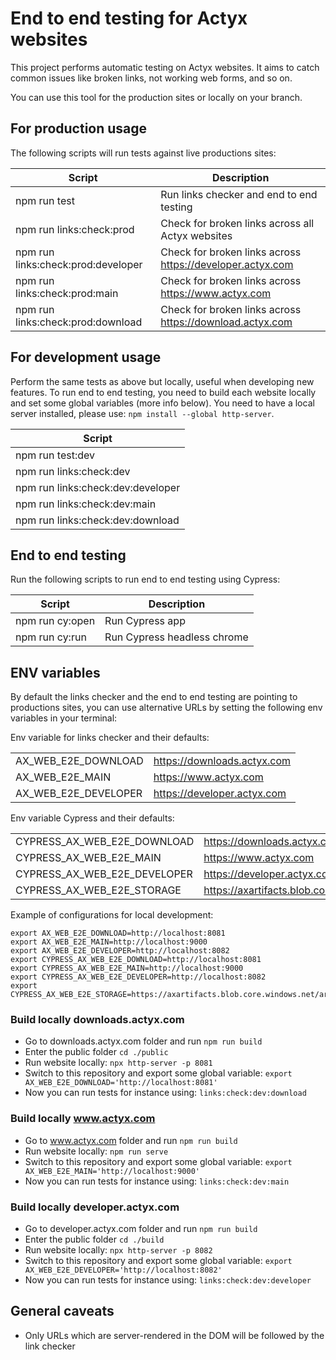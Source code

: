 
# End to end testing for Actyx websites

This project performs automatic testing on Actyx websites. It aims to catch common issues like broken links, not working web forms, and so on.

You can use this tool for the production sites or locally on your branch.

## For production usage

The following scripts will run tests against live productions sites:

| Script                             | Description                                                 |
|------------------------------------|-------------------------------------------------------------|
| npm run test                       | Run links checker and end to end testing                    |
| npm run links:check:prod           | Check for broken links across all Actyx websites            |
| npm run links:check:prod:developer | Check for broken links across <https://developer.actyx.com> |
| npm run links:check:prod:main      | Check for broken links across <https://www.actyx.com>       |
| npm run links:check:prod:download  | Check for broken links across <https://download.actyx.com>  |

## For development usage

Perform the same tests as above but locally, useful when developing new features.
To run end to end testing, you need to build each website locally and set some global variables (more info below).
You need to have a local server installed, please use: `npm install --global http-server`.

| Script                            |
|-----------------------------------|
| npm run test:dev                  |
| npm run links:check:dev           |
| npm run links:check:dev:developer |
| npm run links:check:dev:main      |
| npm run links:check:dev:download  |

## End to end testing

Run the following scripts to run end to end testing using Cypress:

| Script          | Description                 |
|-----------------|-----------------------------|
| npm run cy:open | Run Cypress app             |
| npm run cy:run  | Run Cypress headless chrome |

## ENV variables

By default the links checker and the end to end testing are pointing to productions sites, you can use alternative URLs by setting the following env variables in your terminal:

Env variable for links checker and their defaults:

|                      |                               |
|----------------------|-------------------------------|
| AX_WEB_E2E_DOWNLOAD  | <https://downloads.actyx.com> |
| AX_WEB_E2E_MAIN      | <https://www.actyx.com>       |
| AX_WEB_E2E_DEVELOPER | <https://developer.actyx.com> |

Env variable Cypress and their defaults:

|                              |                                                       |
|------------------------------|-------------------------------------------------------|
| CYPRESS_AX_WEB_E2E_DOWNLOAD  | <https://downloads.actyx.com>                         |
| CYPRESS_AX_WEB_E2E_MAIN      | <https://www.actyx.com>                               |
| CYPRESS_AX_WEB_E2E_DEVELOPER | <https://developer.actyx.com>                         |
| CYPRESS_AX_WEB_E2E_STORAGE   | <https://axartifacts.blob.core.windows.net/artifacts> |

Example of configurations for local development:

```shell
export AX_WEB_E2E_DOWNLOAD=http://localhost:8081
export AX_WEB_E2E_MAIN=http://localhost:9000
export AX_WEB_E2E_DEVELOPER=http://localhost:8082
export CYPRESS_AX_WEB_E2E_DOWNLOAD=http://localhost:8081
export CYPRESS_AX_WEB_E2E_MAIN=http://localhost:9000
export CYPRESS_AX_WEB_E2E_DEVELOPER=http://localhost:8082
export CYPRESS_AX_WEB_E2E_STORAGE=https://axartifacts.blob.core.windows.net/artifacts/
```

### Build locally downloads.actyx.com

- Go to downloads.actyx.com folder and run `npm run build`
- Enter the public folder `cd ./public`
- Run website locally: `npx http-server -p 8081`
- Switch to this repository and export some global variable: `export AX_WEB_E2E_DOWNLOAD='http://localhost:8081'`
- Now you can run tests for instance using: `links:check:dev:download`

### Build locally www.actyx.com

- Go to www.actyx.com folder and run `npm run build`
- Run website locally: `npm run serve`
- Switch to this repository and export some global variable: `export AX_WEB_E2E_MAIN='http://localhost:9000'`
- Now you can run tests for instance using: `links:check:dev:main`

### Build locally developer.actyx.com

- Go to developer.actyx.com folder and run `npm run build`
- Enter the public folder `cd ./build`
- Run website locally: `npx http-server -p 8082`
- Switch to this repository and export some global variable: `export AX_WEB_E2E_DEVELOPER='http://localhost:8082'`
- Now you can run tests for instance using: `links:check:dev:developer`

## General caveats

- Only URLs which are server-rendered in the DOM will be followed by the link checker
